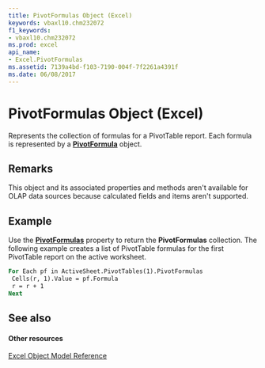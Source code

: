 ```yaml
---
title: PivotFormulas Object (Excel)
keywords: vbaxl10.chm232072
f1_keywords:
- vbaxl10.chm232072
ms.prod: excel
api_name:
- Excel.PivotFormulas
ms.assetid: 7139a4bd-f103-7190-004f-7f2261a4391f
ms.date: 06/08/2017
---
```



# PivotFormulas Object (Excel)

Represents the collection of formulas for a PivotTable report. Each formula is represented by a  **[PivotFormula](Excel.PivotFormula.md)** object.


## Remarks

This object and its associated properties and methods aren't available for OLAP data sources because calculated fields and items aren't supported.


## Example

Use the  **[PivotFormulas](Excel.PivotTable.PivotFormulas.md)** property to return the **PivotFormulas** collection. The following example creates a list of PivotTable formulas for the first PivotTable report on the active worksheet.


```vb
For Each pf in ActiveSheet.PivotTables(1).PivotFormulas 
 Cells(r, 1).Value = pf.Formula 
 r = r + 1 
Next
```


## See also


#### Other resources


[Excel Object Model Reference](http://msdn.microsoft.com/library/11ea8598-8a20-92d5-f98b-0da04263bf2c%28Office.15%29.aspx)


